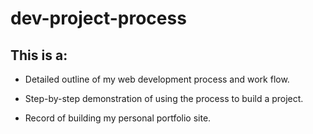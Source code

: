 # dev-project-process

## This is a:   
  * Detailed outline of my web development process and work flow.  

  * Step-by-step demonstration of using the process to build a project.  

  * Record of building my personal portfolio site. 
  
 
